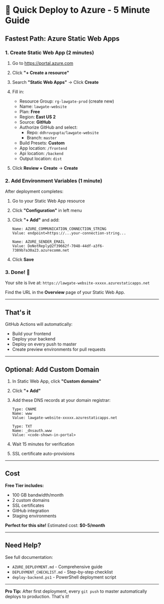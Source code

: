 # 🚀 Quick Deploy to Azure - 5 Minute Guide

## Fastest Path: Azure Static Web Apps

### 1. Create Static Web App (2 minutes)

1. Go to <https://portal.azure.com>
2. Click **"+ Create a resource"**
3. Search **"Static Web Apps"** → Click **Create**
4. Fill in:
   - Resource Group: `rg-lawgate-prod` (create new)
   - Name: `lawgate-website`
   - Plan: **Free**
   - Region: **East US 2**
   - Source: **GitHub**
   - Authorize GitHub and select:
     - Repo: `ddhruvgupta/lawgate-website`
     - Branch: `master`
   - Build Presets: **Custom**
   - App location: `/frontend`
   - Api location: `/backend`
   - Output location: `dist`

5. Click **Review + Create** → **Create**

### 2. Add Environment Variables (1 minute)

After deployment completes:

1. Go to your Static Web App resource
2. Click **"Configuration"** in left menu
3. Click **"+ Add"** and add:

   ```
   Name: AZURE_COMMUNICATION_CONNECTION_STRING
   Value: endpoint=https://...your-connection-string...
   
   Name: AZURE_SENDER_EMAIL
   Value: DoNotReply@2f39662f-7048-44df-a3f6-7389b7a30a23.azurecomm.net
   ```

4. Click **Save**

### 3. Done! 🎉

Your site is live at: `https://lawgate-website-xxxxx.azurestaticapps.net`

Find the URL in the **Overview** page of your Static Web App.

---

## That's it

GitHub Actions will automatically:

- Build your frontend
- Deploy your backend
- Deploy on every push to master
- Create preview environments for pull requests

---

## Optional: Add Custom Domain

1. In Static Web App, click **"Custom domains"**
2. Click **"+ Add"**
3. Add these DNS records at your domain registrar:

   ```
   Type: CNAME
   Name: www
   Value: lawgate-website-xxxxx.azurestaticapps.net
   
   Type: TXT
   Name: _dnsauth.www
   Value: <code-shown-in-portal>
   ```

4. Wait 15 minutes for verification
5. SSL certificate auto-provisions

---

## Cost

**Free Tier includes:**

- 100 GB bandwidth/month
- 2 custom domains
- SSL certificates
- GitHub integration
- Staging environments

**Perfect for this site!** Estimated cost: **$0-5/month**

---

## Need Help?

See full documentation:

- `AZURE_DEPLOYMENT.md` - Comprehensive guide
- `DEPLOYMENT_CHECKLIST.md` - Step-by-step checklist
- `deploy-backend.ps1` - PowerShell deployment script

---

**Pro Tip:** After first deployment, every `git push` to master automatically deploys to production. That's it!
